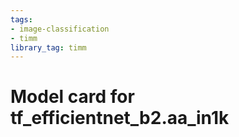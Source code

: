 ```yaml
---
tags:
- image-classification
- timm
library_tag: timm
---
```

# Model card for tf_efficientnet_b2.aa_in1k